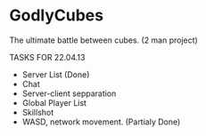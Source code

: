 GodlyCubes
==========

The ultimate battle between cubes. (2 man project)

TASKS FOR 22.04.13

- Server List (Done)
- Chat
- Server-client sepparation
- Global Player List
- Skillshot
- WASD, network movement. (Partialy Done)